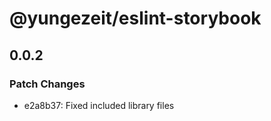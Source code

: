 # @yungezeit/eslint-storybook

## 0.0.2

### Patch Changes

- e2a8b37: Fixed included library files
